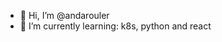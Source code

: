- 👋 Hi, I’m @andarouler
- 🌱 I’m currently learning: k8s, python and react



<!---
andarouler/andarouler is a ✨ special ✨ repository because its `README.md` (this file) appears on your GitHub profile.
You can click the Preview link to take a look at your changes.
--->
